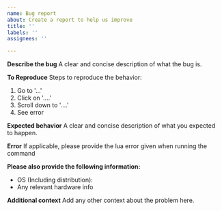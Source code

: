 ```yaml
---
name: Bug report
about: Create a report to help us improve
title: ''
labels: ''
assignees: ''

---
```


**Describe the bug**
A clear and concise description of what the bug is.

**To Reproduce**
Steps to reproduce the behavior:
1. Go to '...'
2. Click on '....'
3. Scroll down to '....'
4. See error

**Expected behavior**
A clear and concise description of what you expected to happen.

**Error**
If applicable, please provide the lua error given when running the command

**Please also provide the following information:**
 - OS (Including distribution):
 - Any relevant hardware info

**Additional context**
Add any other context about the problem here.
